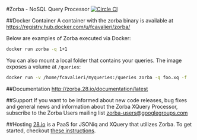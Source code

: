 #Zorba - NoSQL Query Processor [![Circle CI](https://circleci.com/gh/28msec/zorba.svg?style=svg)](https://circleci.com/gh/28msec/zorba) 

##Docker Container
A container with the zorba binary is available at https://registry.hub.docker.com/u/fcavalieri/zorba/

Below are examples of Zorba executed via Docker:

```bash
docker run zorba -q 1+1
```

You can also mount a local folder that contains your queries. The image exposes a volume at `/queries`:

```bash
docker run -v /home/fcavalieri/myqueries:/queries zorba -q foo.xq -f
```

##Documentation
http://zorba.28.io/documentation/latest

##Support
If you want to be informed about new code releases, bug fixes and general news and information about the Zorba XQuery Processor, subscribe to the Zorba Users mailing list [zorba-users@googlegroups.com](mailto:zorba-users@googlegroups.com)

##Hosting
[28.io](http://www.28.io) is a PaaS for JSONiq and XQuery that utilizes Zorba. To get started, checkout [these instructions](https://github.com/28msec/28/blob/master/getting-started.md).